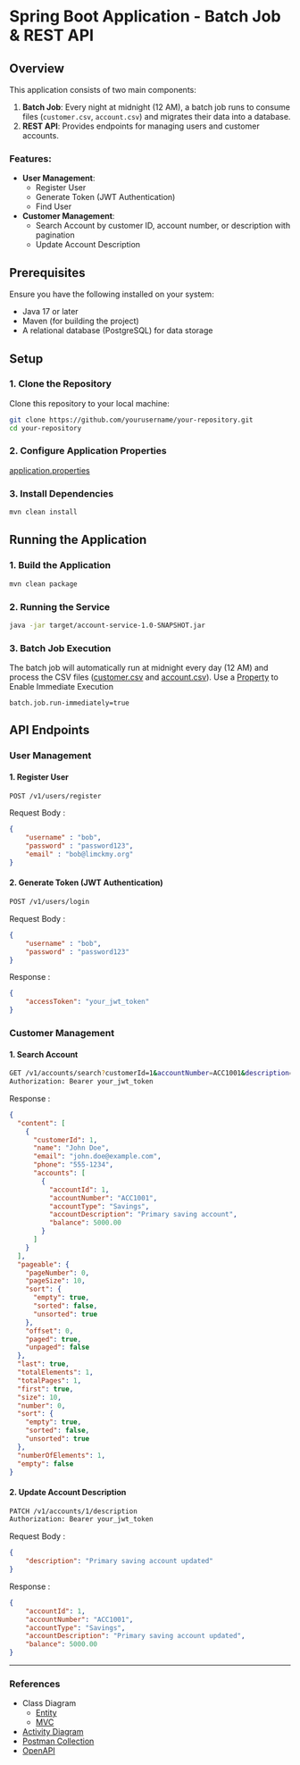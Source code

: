 # Spring Boot Application - Batch Job & REST API

## Overview
This application consists of two main components:

1. **Batch Job**: Every night at midnight (12 AM), a batch job runs to consume files (`customer.csv`, `account.csv`) and migrates their data into a database.
2. **REST API**: Provides endpoints for managing users and customer accounts.

### Features:
- **User Management**:
  - Register User
  - Generate Token (JWT Authentication)
  - Find User
- **Customer Management**:
  - Search Account by customer ID, account number, or description with pagination
  - Update Account Description

## Prerequisites

Ensure you have the following installed on your system:
- Java 17 or later
- Maven (for building the project)
- A relational database (PostgreSQL) for data storage

## Setup

### 1. Clone the Repository

Clone this repository to your local machine:

```bash
git clone https://github.com/yourusername/your-repository.git
cd your-repository
```
### 2. Configure Application Properties
[application.properties](src/main/resources/application.properties)

### 3. Install Dependencies
```bash
mvn clean install
```
## Running the Application
### 1. Build the Application
```bash
mvn clean package
```
### 2. Running the Service
```bash
java -jar target/account-service-1.0-SNAPSHOT.jar
```

### 3. Batch Job Execution 
The batch job will automatically run at midnight every day (12 AM) and process the CSV files ([customer.csv](src/main/resources/customer.csv) and [account.csv](src/main/resources/account.csv)).
Use a [Property](src/main/resources/application.properties) to Enable Immediate Execution 
```properties
batch.job.run-immediately=true
```

## API Endpoints

### User Management
#### 1. Register User
```bash
POST /v1/users/register
```

Request Body : 
```json
{
    "username" : "bob",
    "password" : "password123",
    "email" : "bob@limckmy.org"
}
```

#### 2. Generate Token (JWT Authentication)
```bash
POST /v1/users/login
```

Request Body :
```json
{
    "username" : "bob",
    "password" : "password123"
}
```
Response :
```json
{
    "accessToken": "your_jwt_token"
}
```

### Customer Management

#### 1. Search Account
```bash
GET /v1/accounts/search?customerId=1&accountNumber=ACC1001&description=checking&page=0&size=5
Authorization: Bearer your_jwt_token
```
Response :
```json
{
  "content": [
    {
      "customerId": 1,
      "name": "John Doe",
      "email": "john.doe@example.com",
      "phone": "555-1234",
      "accounts": [
        {
          "accountId": 1,
          "accountNumber": "ACC1001",
          "accountType": "Savings",
          "accountDescription": "Primary saving account",
          "balance": 5000.00
        }
      ]
    }
  ],
  "pageable": {
    "pageNumber": 0,
    "pageSize": 10,
    "sort": {
      "empty": true,
      "sorted": false,
      "unsorted": true
    },
    "offset": 0,
    "paged": true,
    "unpaged": false
  },
  "last": true,
  "totalElements": 1,
  "totalPages": 1,
  "first": true,
  "size": 10,
  "number": 0,
  "sort": {
    "empty": true,
    "sorted": false,
    "unsorted": true
  },
  "numberOfElements": 1,
  "empty": false
}
```

#### 2. Update Account Description
```bash
PATCH /v1/accounts/1/description
Authorization: Bearer your_jwt_token
```
Request Body :
```json
{
    "description": "Primary saving account updated"
}
```
Response :
```json
{
    "accountId": 1,
    "accountNumber": "ACC1001",
    "accountType": "Savings",
    "accountDescription": "Primary saving account updated",
    "balance": 5000.00
}
```

---
### References
- Class Diagram
  - [Entity](documentation/class-diagram/entity.png)
  - [MVC](documentation/class-diagram/mvc.png)
- [Activity Diagram](documentation/activity-diagram.png)
- [Postman Collection](Account%20Service.postman_collection.json)
- [OpenAPI](openapi.json)
